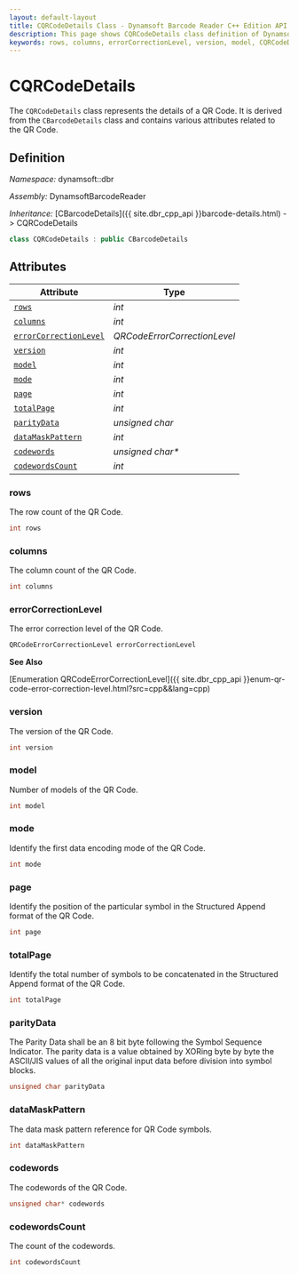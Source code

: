 ```yaml
---
layout: default-layout
title: CQRCodeDetails Class - Dynamsoft Barcode Reader C++ Edition API Reference
description: This page shows CQRCodeDetails class definition of Dynamsoft Barcode Reader SDK C++ Edition.
keywords: rows, columns, errorCorrectionLevel, version, model, CQRCodeDetails, api reference
---
```

# CQRCodeDetails

The `CQRCodeDetails` class represents the details of a QR Code. It is derived from the `CBarcodeDetails` class and contains various attributes related to the QR Code.

## Definition

*Namespace:* dynamsoft::dbr

*Assembly:* DynamsoftBarcodeReader

*Inheritance:* [CBarcodeDetails]({{ site.dbr_cpp_api }}barcode-details.html) -> CQRCodeDetails

```cpp
class CQRCodeDetails : public CBarcodeDetails
```

## Attributes

| Attribute | Type |
|---------- | ---- |
| [`rows`](#rows) | *int* |
| [`columns`](#columns) | *int* |
| [`errorCorrectionLevel`](#errorcorrectionlevel) | *QRCodeErrorCorrectionLevel* |
| [`version`](#version) | *int* |
| [`model`](#model) | *int* |
| [`mode`](#mode) | *int* |
| [`page`](#page) | *int* |
| [`totalPage`](#totalpage) | *int* |
| [`parityData`](#paritydata) | *unsigned char* |
| [`dataMaskPattern`](#datamaskpattern) | *int* |
| [`codewords`](#codewords) | *unsigned char\** |
| [`codewordsCount`](#codewordscount) | *int* |

### rows

The row count of the QR Code.

```cpp
int rows
```

### columns

The column count of the QR Code.

```cpp
int columns
```

### errorCorrectionLevel

The error correction level of the QR Code.

```cpp
QRCodeErrorCorrectionLevel errorCorrectionLevel
```

**See Also**

[Enumeration QRCodeErrorCorrectionLevel]({{ site.dbr_cpp_api }}enum-qr-code-error-correction-level.html?src=cpp&&lang=cpp)

### version

The version of the QR Code.

```cpp
int version
```

### model

Number of models of the QR Code.

```cpp
int model
```

### mode

Identify the first data encoding mode of the QR Code.

```cpp
int mode
```

### page

Identify the position of the particular symbol in the Structured Append format of the QR Code.

```cpp
int page
```

### totalPage

Identify the total number of symbols to be concatenated in the Structured Append format of the QR Code.

```cpp
int totalPage
```

### parityData

The Parity Data shall be an 8 bit byte following the Symbol Sequence Indicator. The parity data is a value obtained by XORing byte by byte the ASCII/JIS values of all the original input data before division into symbol blocks.

```cpp
unsigned char parityData
```

### dataMaskPattern

The data mask pattern reference for QR Code symbols.

```cpp
int dataMaskPattern
```

### codewords

The codewords of the QR Code.

```cpp
unsigned char* codewords
```

### codewordsCount

The count of the codewords.

```cpp
int codewordsCount
```

